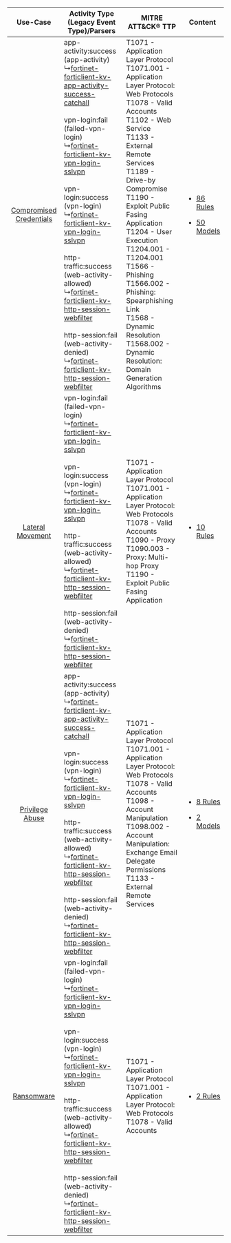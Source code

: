 |    Use-Case    | Activity Type (Legacy Event Type)/Parsers    | MITRE ATT&CK® TTP    | Content    |
|:----:| ---- | ---- | ---- |
| [Compromised Credentials](../../../UseCases/uc_compromised_credentials.md) |  app-activity:success (app-activity)<br> ↳[fortinet-forticlient-kv-app-activity-success-catchall](Ps/pC_fortinetforticlientkvappactivitysuccesscatchall.md)<br><br> vpn-login:fail (failed-vpn-login)<br> ↳[fortinet-forticlient-kv-vpn-login-sslvpn](Ps/pC_fortinetforticlientkvvpnloginsslvpn.md)<br><br> vpn-login:success (vpn-login)<br> ↳[fortinet-forticlient-kv-vpn-login-sslvpn](Ps/pC_fortinetforticlientkvvpnloginsslvpn.md)<br><br> http-traffic:success (web-activity-allowed)<br> ↳[fortinet-forticlient-kv-http-session-webfilter](Ps/pC_fortinetforticlientkvhttpsessionwebfilter.md)<br><br> http-session:fail (web-activity-denied)<br> ↳[fortinet-forticlient-kv-http-session-webfilter](Ps/pC_fortinetforticlientkvhttpsessionwebfilter.md)<br> | T1071 - Application Layer Protocol<br>T1071.001 - Application Layer Protocol: Web Protocols<br>T1078 - Valid Accounts<br>T1102 - Web Service<br>T1133 - External Remote Services<br>T1189 - Drive-by Compromise<br>T1190 - Exploit Public Fasing Application<br>T1204 - User Execution<br>T1204.001 - T1204.001<br>T1566 - Phishing<br>T1566.002 - Phishing: Spearphishing Link<br>T1568 - Dynamic Resolution<br>T1568.002 - Dynamic Resolution: Domain Generation Algorithms<br> | [<ul><li>86 Rules</li></ul><ul><li>50 Models</li></ul>](RM/r_m_fortinet_forticlient_Compromised_Credentials.md) |
|        [Lateral Movement](../../../UseCases/uc_lateral_movement.md)        |  vpn-login:fail (failed-vpn-login)<br> ↳[fortinet-forticlient-kv-vpn-login-sslvpn](Ps/pC_fortinetforticlientkvvpnloginsslvpn.md)<br><br> vpn-login:success (vpn-login)<br> ↳[fortinet-forticlient-kv-vpn-login-sslvpn](Ps/pC_fortinetforticlientkvvpnloginsslvpn.md)<br><br> http-traffic:success (web-activity-allowed)<br> ↳[fortinet-forticlient-kv-http-session-webfilter](Ps/pC_fortinetforticlientkvhttpsessionwebfilter.md)<br><br> http-session:fail (web-activity-denied)<br> ↳[fortinet-forticlient-kv-http-session-webfilter](Ps/pC_fortinetforticlientkvhttpsessionwebfilter.md)<br>    | T1071 - Application Layer Protocol<br>T1071.001 - Application Layer Protocol: Web Protocols<br>T1078 - Valid Accounts<br>T1090 - Proxy<br>T1090.003 - Proxy: Multi-hop Proxy<br>T1190 - Exploit Public Fasing Application<br>    | [<ul><li>10 Rules</li></ul>](RM/r_m_fortinet_forticlient_Lateral_Movement.md)    |
|         [Privilege Abuse](../../../UseCases/uc_privilege_abuse.md)         |  app-activity:success (app-activity)<br> ↳[fortinet-forticlient-kv-app-activity-success-catchall](Ps/pC_fortinetforticlientkvappactivitysuccesscatchall.md)<br><br> vpn-login:success (vpn-login)<br> ↳[fortinet-forticlient-kv-vpn-login-sslvpn](Ps/pC_fortinetforticlientkvvpnloginsslvpn.md)<br><br> http-traffic:success (web-activity-allowed)<br> ↳[fortinet-forticlient-kv-http-session-webfilter](Ps/pC_fortinetforticlientkvhttpsessionwebfilter.md)<br><br> http-session:fail (web-activity-denied)<br> ↳[fortinet-forticlient-kv-http-session-webfilter](Ps/pC_fortinetforticlientkvhttpsessionwebfilter.md)<br>    | T1071 - Application Layer Protocol<br>T1071.001 - Application Layer Protocol: Web Protocols<br>T1078 - Valid Accounts<br>T1098 - Account Manipulation<br>T1098.002 - Account Manipulation: Exchange Email Delegate Permissions<br>T1133 - External Remote Services<br>    | [<ul><li>8 Rules</li></ul><ul><li>2 Models</li></ul>](RM/r_m_fortinet_forticlient_Privilege_Abuse.md)    |
|    [Ransomware](../../../UseCases/uc_ransomware.md)    |  vpn-login:fail (failed-vpn-login)<br> ↳[fortinet-forticlient-kv-vpn-login-sslvpn](Ps/pC_fortinetforticlientkvvpnloginsslvpn.md)<br><br> vpn-login:success (vpn-login)<br> ↳[fortinet-forticlient-kv-vpn-login-sslvpn](Ps/pC_fortinetforticlientkvvpnloginsslvpn.md)<br><br> http-traffic:success (web-activity-allowed)<br> ↳[fortinet-forticlient-kv-http-session-webfilter](Ps/pC_fortinetforticlientkvhttpsessionwebfilter.md)<br><br> http-session:fail (web-activity-denied)<br> ↳[fortinet-forticlient-kv-http-session-webfilter](Ps/pC_fortinetforticlientkvhttpsessionwebfilter.md)<br>    | T1071 - Application Layer Protocol<br>T1071.001 - Application Layer Protocol: Web Protocols<br>T1078 - Valid Accounts<br>    | [<ul><li>2 Rules</li></ul>](RM/r_m_fortinet_forticlient_Ransomware.md)    |
